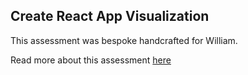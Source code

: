 ## Create React App Visualization

This assessment was bespoke handcrafted for William.

Read more about this assessment [here](https://react.eogresources.com)
